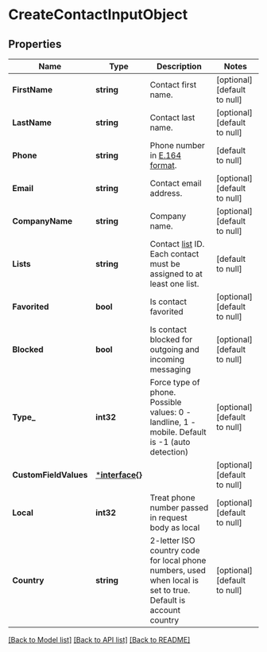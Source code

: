 # CreateContactInputObject

## Properties
Name | Type | Description | Notes
------------ | ------------- | ------------- | -------------
**FirstName** | **string** | Contact first name. | [optional] [default to null]
**LastName** | **string** | Contact last name. | [optional] [default to null]
**Phone** | **string** | Phone number in [E.164 format](https://en.wikipedia.org/wiki/E.164). | [default to null]
**Email** | **string** | Contact email address. | [optional] [default to null]
**CompanyName** | **string** | Company name. | [optional] [default to null]
**Lists** | **string** | Contact [list](http://docs.textmagictesting.com/tag#Lists) ID. Each contact must be assigned to at least one list. | [default to null]
**Favorited** | **bool** | Is contact favorited | [optional] [default to null]
**Blocked** | **bool** | Is contact blocked for outgoing and incoming messaging | [optional] [default to null]
**Type_** | **int32** | Force type of phone. Possible values: 0 - landline, 1 - mobile. Default is -1 (auto detection) | [optional] [default to null]
**CustomFieldValues** | [***interface{}**](interface{}.md) |  | [optional] [default to null]
**Local** | **int32** | Treat phone number passed in request body as local | [optional] [default to null]
**Country** | **string** | 2-letter ISO country code for local phone numbers, used when local is  set to true. Default is account country | [optional] [default to null]

[[Back to Model list]](../README.md#documentation-for-models) [[Back to API list]](../README.md#documentation-for-api-endpoints) [[Back to README]](../README.md)


